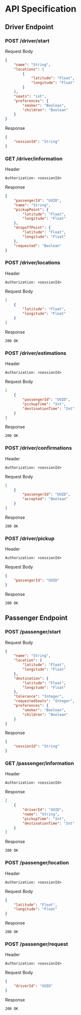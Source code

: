 # API Specification

## Driver Endpoint

### POST /driver/start
Request Body
```json
{
    "name": "String",
    "locations": [
        {
            "latitude": "Float",
            "longitude": "Float"
        }
    ],
    "seats": "int",
    "preferences": {
        "smoker": "Boolean",
        "children": "Boolean"
    }
}
```

Response
```json
{
    "sessionId": "String" 
}
```

### GET /driver/information
Header
```
Authorization: <sessionId>
```

Response
```json
{
    "passengerId": "UUID",
    "name": "String",
    "pickupPoint": {
        "latitude": "Float",
        "longitude": "Float"
    },
    "dropoffPoint": {
        "latitude": "Float",
        "longitude": "Float"
    },
    "requested": "Boolean"
}
```

### POST /driver/locations
Header
```
Authorization: <sessionId>
```
Request Body
```json
[
    {
        "latitude": "Float",
        "longitude": "Float"
    }
]
```
Response
```
200 OK
```

### POST /driver/estimations
Header
```
Authorization: <sessionId>
```
Request Body
```json
[
    {
        "passengerId": "UUID",
        "pickupTime": "Int",
        "destinationTime": "Int"
    }
]
```
Response
```
200 OK
```

### POST /driver/confirmations
Header
```
Authorization: <sessionId>
```
Request Body
```json
[
    {
        "passengerId": "UUID",
        "accepted": "Boolean"
    }
]
```
Response
```
200 OK
```

### POST /driver/pickup
Header
```
Authorization: <sessionId>
```
Request Body
```json
{
    "passengerId": "UUID"
}
```
Response
```
200 OK
```

## Passenger Endpoint
### POST /passenger/start
Request Body
```json
{
    "name": "String",
    "location": {
        "latitude": "Float",
        "longitude": "Float"
    },
    "destination": {
        "latitude": "Float",
        "longitude": "Float"
    },
    "tolerance": "Integer",
    "requestedSeats": "Integer",
    "preferences": {
        "smoker": "Boolean",
        "children": "Boolean"
    }
}
```
Response
```json
{
    "sessionId": "String"
}
```

### GET /passenger/information
Header
```
Authorization: <sessionId>
```
Response
```json
[
    {
        "driverId": "UUID",
        "name": "String",
        "pickupTime": "Int",
        "destinationTime": "Int"
    }
]
```
Response
```
200 OK
```

### POST /passenger/location
Header
```
Authorization: <sessionId>
```
Request Body
```json
{
    "latitude": "Float",
    "longitude": "Float"
}
```
Response
```
200 OK
```

### POST /passenger/request
Header
```
Authorization: <sessionId>
```
Request Body
```json
{
    "driverId": "UUID"
}
```
Response
```
200 OK
```